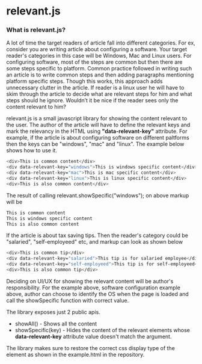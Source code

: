 # relevant.js
### What is relevant.js?

A lot of time the target readers of article fall into different categories. For ex, consider you are writing article about configuring a software. Your target reader's categories in this case will be Windows, Mac and Linux users. For configuring software, most of the steps are common but then there are some steps specific to platform. Common practice followed in writing such an article is to write common steps and then adding paragraphs mentioning platform specific steps. Though this works, this approach adds unnecessary clutter in the article. If reader is a linux user he will have to skim through the article to decide what are relevant steps for him and what steps should he ignore. Wouldn’t it be nice if the reader sees only the content relevant to him? 

relevant.js is a small javascript library for showing the content relevant to the user. The author of the article will have to define the relevant keys and mark the relevancy in the HTML using **"data-relevant-key"** attribute. For example, if the article is about configuring software on different paltforms then the keys can be "windows", "mac" and "linux". The example below shows how to use it.
```sh
<div>This is common content</div>
<div data-relevant-key="windows">This is windows specific content</div>
<div data-relevant-key="mac">This is mac specific content</div>
<div data-relevant-key="linux">This is linux specific content</div>
<div>This is also common content</div>
```
The result of calling relevant.showSpecific("windows"); on above markup will be
```sh
This is common content
This is windows specific content
This is also common content
```
If the article is about tax saving tips. Then the reader's category could be "salaried", "self-employeed" etc, and markup can look as shown below
```sh
<div>This is common tip</div>
<div data-relevant-key="salaried">This tip is for salaried employee</div>
<div data-relevant-key="self-employeed">This tip is for self-employeed</div>
<div>This is also common tip</div>
```
Deciding on UI/UX for showing the relevant content will be author's responsibility. For the example above, software configuration example above, author can choose to identify the OS when the page is loaded and call the showSpecific function with correct value. 

The library exposes just 2 public apis.
- showAll() - Shows all the content
- showSpecific(key) - Hides the content of the relevant elements whose **data-relevant-key** attribute value doesn't match the argument. 

The library makes sure to restore the correct css display type of the element as shown in the example.html in the repository.